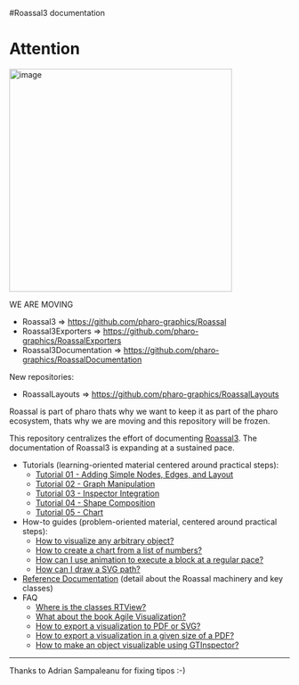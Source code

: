 #Roassal3 documentation

# Attention
<img width="400" alt="image" src="https://github.com/ObjectProfile/Roassal3/assets/10532890/c92f4033-954f-4e29-a13d-d90ab23dffcd">

WE ARE MOVING
- Roassal3 => https://github.com/pharo-graphics/Roassal
- Roassal3Exporters => https://github.com/pharo-graphics/RoassalExporters
- Roassal3Documentation => https://github.com/pharo-graphics/RoassalDocumentation
  
New repositories:
- RoassalLayouts =>  https://github.com/pharo-graphics/RoassalLayouts

Roassal is part of pharo thats why we want to keep it as part of the pharo ecosystem, thats why we are moving and this repository will be frozen.

This repository centralizes the effort of documenting [Roassal3](https://github.com/ObjectProfile/Roassal3). The documentation of Roassal3 is expanding at a sustained pace.

- Tutorials (learning-oriented material centered around practical steps):
    - [Tutorial 01 - Adding Simple Nodes, Edges, and Layout](documentation/LesMiserables.md)
    - [Tutorial 02 - Graph Manipulation](documentation/GraphTutorial.md)
    - [Tutorial 03 - Inspector Integration](documentation/GTInspectorIntegration.md)
    - [Tutorial 04 - Shape Composition](documentation/ShapeComposition.md)
    - [Tutorial 05 - Chart](documentation/Chart.md)
- How-to guides (problem-oriented material, centered around practical steps):
    - [How to visualize any arbitrary object?](documentation/how-to.md#How-to-visualize-any-arbitrary-object)
    - [How to create a chart from a list of numbers?](documentation/how-to.md#How-to-create-a-chart-from-a-list-of-numbers)
	- [How can I use animation to execute a block at a regular pace?](documentation/how-to.md#How-can-I-use-animation-to-execute-a-block-at-a-regular-pace)
	- [How can I draw a SVG path?](documentation/how-to.md#How-can-I-draw-a-SVG-path)
- [Reference Documentation](documentation/reference.md) (detail about the Roassal machinery and key classes)
- FAQ
	- [Where is the classes RTView?](documentation/FAQ.md#Where-is-the-classes-RTView)
	- [What about the book Agile Visualization?](documentation/FAQ.md#What-about-the-book-Agile-Visualization)
	- [How to export a visualization to PDF or SVG?](documentation/FAQ.md#How-to-export-a-visualization-to-PDF-or-SVG)
	- [How to export a visualization in a given size of a PDF?](documentation/FAQ.md#How-to-export-a-visualization-in-a-given-size-of-a-PDF)
	- [How to make an object visualizable using GTInspector?](documentation/FAQ.md#How-to-make-an-object-visualizable-using-GTInspector)

---
Thanks to Adrian Sampaleanu for fixing tipos :-)
